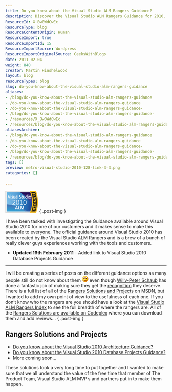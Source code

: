 ```yaml
---
title: Do you know about the Visual Studio ALM Rangers Guidance?
description: Discover the Visual Studio ALM Rangers Guidance for 2010. Explore valuable insights and resources to enhance your development experience and tools.
ResourceId: X_Bw0WdCwEc
ResourceType: blog
ResourceContentOrigin: Human
ResourceImport: true
ResourceImportId: 15
ResourceImportSource: Wordpress
ResourceImportOriginalSource: GeeksWithBlogs
date: 2011-02-04
weight: 840
creator: Martin Hinshelwood
layout: blog
resourceTypes: blog
slug: do-you-know-about-the-visual-studio-alm-rangers-guidance
aliases:
- /blog/do-you-know-about-the-visual-studio-alm-rangers-guidance
- /do-you-know-about-the-visual-studio-alm-rangers-guidance
- /do-you-know-about-the-visual-studio-alm-rangers-guidance-
- /blog/do-you-know-about-the-visual-studio-alm-rangers-guidance-
- /resources/X_Bw0WdCwEc
- /resources/blog/do-you-know-about-the-visual-studio-alm-rangers-guidance
aliasesArchive:
- /blog/do-you-know-about-the-visual-studio-alm-rangers-guidance
- /do-you-know-about-the-visual-studio-alm-rangers-guidance
- /do-you-know-about-the-visual-studio-alm-rangers-guidance-
- /blog/do-you-know-about-the-visual-studio-alm-rangers-guidance-
- /resources/blog/do-you-know-about-the-visual-studio-alm-rangers-guidance
tags: []
preview: metro-visual-studio-2010-128-link-3-3.png
categories: []

---
```

[![vs2010almRanger](images/Do-you-know-about-the-Visual-Studio-ALM-_D18D-vs2010almRanger_thumb-1-1.png)](http://blog.hinshelwood.com/files/2011/05/GWB-Windows-Live-Writer-Do-you-know-about-the-Visual-Studio-ALM-_D18D-vs2010almRanger_2.png)
{ .post-img }

I have been tasked with investigating the Guidance available around Visual Studio 2010 for one of our customers and it makes sense to make this available to everyone. The official guidance around Visual Studio 2010 has been created by the Visual Studio ALM Rangers and is a brew of a bunch of really clever guys experiences working with the tools and customers.

- **Updated 16th February 2011** - Added link to Visual Studio 2010 Database Projects Guidance

---

I will be creating a series of posts on the different guidance options as many people still do not know about them ![Smile](images/Do-you-know-about-the-Visual-Studio-ALM-_D18D-wlEmoticon-smile_2-2-2.png) even though [Willy-Peter Schaub](http://blogs.msdn.com/b/willy-peter_schaub) has done a fantastic job of making sure they get the [recognition](http://blogs.msdn.com/b/willy-peter_schaub/archive/2009/08/07/vsts-rangers-introducing-the-vsts-rangers-recognition-program.aspx) they deserve. There is a full list of all of the [Rangers Solutions and Projects](http://msdn.microsoft.com/en-us/vstudio/ee358787) on MSDN, but I wanted to add my own point of view to the usefulness of each one. If you don’t know who the rangers are you should have a look at the [Visual Studio ALM Rangers Index](http://blogs.msdn.com/b/willy-peter_schaub/archive/2010/06/18/introducing-the-visual-studio-alm-rangers-an-index-to-all-rangers-covered-on-this-blog.aspx) to see the full breadth of where the rangers are. All of the [Rangers Solutions are available on Codeplex](http://www.codeplex.com/site/search?TagName=Rangers&ProjectSearchText=%22Rangers%22) where you can download them and add reviews…
{ .post-img }

## Rangers Solutions and Projects

- [Do you know about the Visual Studio 2010 Architecture Guidance?](http://blog.hinshelwood.com/archive/2011/02/04/do-you-know-about-the-visual-studio-2010-architecture-guidance.aspx)
- [Do you know about the Visual Studio 2010 Database Projects Guidance?](http://blog.hinshelwood.com/archive/2011/02/16/do-you-know-about-the-visual-studio-2010-database-projects.aspx)
- More coming soon…

These solutions took a very long time to put together and I wanted to make sure that we all understand the value of the free time that member of The Product Team, Visual Studio ALM MVP’s and partners put in to make them happen.
